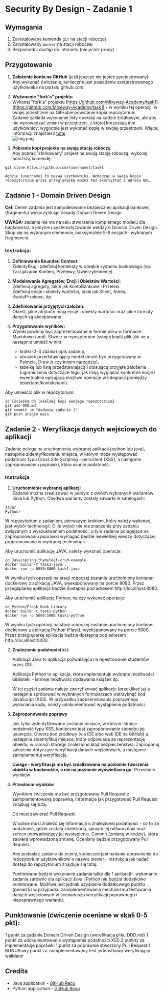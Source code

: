 # Security By Design - Zadanie 1

## Wymagania
1. Zainstalowana komenda `git` na stacji roboczej
2. Zainstalowany `docker` na stacji roboczej
3. Bezpośredni dostęp do internetu (nie przez proxy)

## Przygotowanie
1. **Założenie konta na GitHub** (jeśli jeszcze nie jesteś zarejestrowany)  
   Aby wykonać ćwiczenie, konieczne jest posiadanie zarejestrowanego użytkownika na portalu github.com.

2. **Wykonanie "fork'a" projektu**  
   Wykonaj "fork'a" projektu [https://github.com/Mixeway-Academy/task1](https://github.com/Mixeway-Academy/task1) - w wyniku tej operacji, w twojej przestrzeni na GitHubie powstanie kopia repozytorium.  
   Zadanie zakłada wykonanie listy operacji na kodzie źródłowym, ale aby nie wprowadzać zmian w przestrzeni, z której korzystają inni użytkownicy, wygodnie jest wykonać kopię w swojej przestrzeni. Więcej informacji znajdziesz [tutaj](https://docs.github.com/en/get-started/quickstart/fork-a-repo).  
   ![img.png](.github/img.png)

3. **Pobranie kopi projektu na swoją stację roboczą**  
   Aby pobrać 'sforkowany' projekt na swoją stację roboczą, wykonaj poniższą komendę:

```shell
git clone https://github.com/{username}/task1

#gdzie {username} to nazwa użytkownika. Wchodząc w swoją kopie repozytoroium przez przeglądarkę można też skorzystać z adresu URL.
```


## Zadanie 1 - Domain Driven Design
**Cel:** Celem zadania jest zamodelowanie bezpiecznej aplikacji bankowej (fragmentu) wykorzystując zasady Domain Driven Design.

**UWAGA:** zadanie nie ma na celu stworzenia kompletnego modelu dla bankowości, a jedynie usystematyzowanie wiedzy o Domain Driven Design. Skup się na wybranym elemencie, maksymalnie 5-6 encjach i wybranym fragmencie.

### Instrukcja:
1. **Definiowanie Bounded Context:**  
   Zidentyfikuj i zdefiniuj konteksty w obrębie systemu bankowego (np. Zarządzanie Kontem, Przelewy, Uwierzytelnienie).

2. **Modelowanie Agregatów, Encji i Obiektów Wartości:**  
   Zdefiniuj agregaty, takie jak KontoBankowe i Przelew.  
   Zdefiniuj encje i obiekty wartości, takie jak Klient, Adres, KwotaPrzelewu, itp.

3. **Zdefiniowanie przyjętych założeń:**  
   Określ, jakie atrybuty mają encje i obiekty wartości oraz jakie formaty danych są akceptowane.

4. **Przygotowanie wyników:**  
   Wyniki powinny być zaprezentowane w formie pliku w formacie Markdown (.md). Stwórz w repozytorium (swojej kopii) plik `DDD.md` a następnie umieść w nim:
    - krótki (3-4 zdania) opis zadania,
    - obrazek przedstawiający model (może być przygotowany w Paintcie, Draw.io czy innym narzędziu),
    - tabelkę lub listę przedstawiającą i opisującą przyjęte założenia (ograniczenia dotyczące tego, jak mają wyglądać konkretne encje i ewentualnie opisującą możliwe operacje w integracji pomiędzy obiektami/kontekstami).

Aby umieścić plik w repozytorium:

```shell
cd {ścieżka do lokalnej kopi swojego repozutorium}
git add DDD.md
git commit -m "dodanie zadania 1"
git push origin main
```

## Zadanie 2 - Weryfikacja danych wejściowych do aplikacji
Zadanie polega na uruchomieniu wybranej aplikacji (python lub java), następnie zidentyfikowaniu miejsca, w którym może występować podatność typu Cross Site Scripting - persistent (XSS), a następnie zaproponowaniu poprawki, która usunie podatność.

### Instrukcja

1. **Uruchomienie wybranej aplikacji**  
   Zadanie można zrealizować w jednym z dwóch wybranych wariantów: Java lub Python. Obydwa warianty zostały zawarte w katalogach:

```shell
Java/
Python/
```

W repozytorium z zadaniem, pierwszym krokiem, który należy wykonać, jest wybór technologii. O ile wybór nie ma znaczenia przy zadaniu związanym z wyszukiwaniem podatności, o tyle zadanie polegające na zaproponowaniu poprawki wymagać będzie niewielkiej wiedzy dotyczącej programowania w wybranej technologii.

Aby uruchomić aplikację JAVA, należy wykonać operacje:

```shell
cd Java/spring-thymeleaf-crud-example
docker build -t task1-java .
docker run -p 8080:8080 task1-java
```
W wyniku tych operacji na stacji roboczej zostanie uruchomiony kontener dockerowy z aplikacją JAVA, wyeksponowany na porcie 8080. Przez przeglądarkę aplikacja będzie dostępna pod adresem http://localhost:8080.

Aby uruchomić aplikację Python, należy wykonać operacje:

```shell
cd Python/Flask_Book_Library
docker build -t task1-python .
docker run -p 5000:5000 task1-python
```
W wyniku tych operacji na stacji roboczej zostanie uruchomiony kontener dockerowy z aplikacją Python (Flask), wyeksponowany na porcie 5000. Przez przeglądarkę aplikacja będzie dostępna pod adresem http://localhost:5000.


2. **Znalezienie podatności `XSS`**

   Aplikacja Java to aplikacja pozwalająca na rejestrowanie studentów przez GUI.

   Aplikacja Python to aplikacja, która implementuje wybrane możliwości biblioteki - istnieje możliwość dodawania książek itp.

   W tej części zadania należy zweryfikować aplikacje (przeklikać ją) a następnie spróbować w wybranych formularzach wstrzyknąć kod JavaScript (XSS). W przypadku zaobserwowania poprawnego wykonania kodu, należy udokumentować wystąpienie podatności.

3. **Zaproponowanie poprawy**

   Jak tylko zidentyfikowane zostanie miejsce, w którym istnieje podatność typu XSS, konieczne jest zaproponowanie sposobu jej usunięcia. Otwórz kod źródłowy (via IDE albo web IDE na GitHub) a następnie zidentyfikuj miejsce, które odpowiada za reprezentację obiektu, w ramach którego znaleziono błąd bezpieczeństwa. Zaproponuj założenia dotyczące weryfikacji danych wejściowych, a następnie zaimplementuj weryfikację.

   **Uwaga - weryfikacja ma być zrealizowana na poziomie tworzenia obiektu w backendzie, a nie na poziomie wyświetlania go.**
Przesłanie wyników

4. **Przesłanie wyników**

   Wynikiem ćwiczenia ma być przygotowany Pull Request z zaimplementowaną poprawką. Informacje jak przygotować Pull Request znajdują się tutaj.

   Co musi zawierać Pull Request:

   W opisie musi znaleźć się informacja o znalezionej podatności - co to za podatność, gdzie została znaleziona, sposób jej odtworzenia oraz screen udowadniający jej wystąpienie.
Commit (zmianę w kodzie), która zawiera wprowadzoną zmianę.
Oceniany będzie przygotowany Pull Request.

   Aby podesłać zadanie do oceny, konieczne jest nadanie uprawnienia do repozytorium użytkownikowi o nazwie siewer - instrukcja jak nadać dostęp do repozytorium znajduje się tutaj.

   Punktowane będzie wykonanie zadania tylko dla 1 aplikacji - wykonanie zadania zarówno dla aplikacji Java i Python nie będzie dodatkowo punktowane. Możliwe jest jednak uzyskanie dodatkowego punktu (ponad 5) w przypadku zaimplementowania mechanizmu testowania danych wejściowych w scenariuszu weryfikacji poprawnego i niepoprawnego wariantu.

## Punktowanie (ćwiczenie oceniane w skali 0-5 pkt):
1 punkt za zadanie Domain Driven Design (weryfikacja pliku DDD.md)
1 punkt za udokumentowanie wystąpienia podatności XSS
2 punkty za implementację poprawki
1 punkt za poprawnie stworzony Pull Request
1 BONUSowy punkt za zaimplementowany test jednostkowy weryfikujący walidator


## Credits
* Java application - [GitHub Repo](https://github.com/pedrohenriquelacombe/spring-thymeleaf-crud-example)
* Python application - [GitHub Repo](https://github.com/MohammadSatel/Flask_Book_Library)
